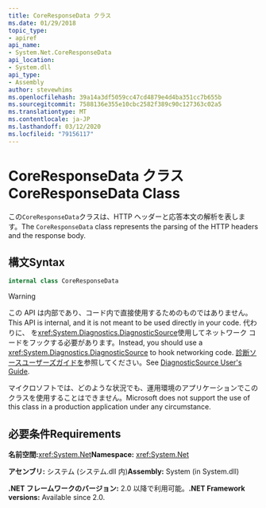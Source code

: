 ```yaml
---
title: CoreResponseData クラス
ms.date: 01/29/2018
topic_type:
- apiref
api_name:
- System.Net.CoreResponseData
api_location:
- System.dll
api_type:
- Assembly
author: stevewhims
ms.openlocfilehash: 39a14a3df5059cc47cd4879e4d4ba351cc7b655b
ms.sourcegitcommit: 7588136e355e10cbc2582f389c90c127363c02a5
ms.translationtype: MT
ms.contentlocale: ja-JP
ms.lasthandoff: 03/12/2020
ms.locfileid: "79156117"
---
```

# <a name="coreresponsedata-class"></a><span data-ttu-id="9d7a0-102">CoreResponseData クラス</span><span class="sxs-lookup"><span data-stu-id="9d7a0-102">CoreResponseData Class</span></span>

<span data-ttu-id="9d7a0-103">この`CoreResponseData`クラスは、HTTP ヘッダーと応答本文の解析を表します。</span><span class="sxs-lookup"><span data-stu-id="9d7a0-103">The `CoreResponseData` class represents the parsing of the HTTP headers and the response body.</span></span>

## <a name="syntax"></a><span data-ttu-id="9d7a0-104">構文</span><span class="sxs-lookup"><span data-stu-id="9d7a0-104">Syntax</span></span>
  
```csharp
internal class CoreResponseData
```

> [!WARNING]
> <span data-ttu-id="9d7a0-105">この API は内部であり、コード内で直接使用するためのものではありません。</span><span class="sxs-lookup"><span data-stu-id="9d7a0-105">This API is internal, and it is not meant to be used directly in your code.</span></span> <span data-ttu-id="9d7a0-106">代わりに、 を<xref:System.Diagnostics.DiagnosticSource>使用してネットワーク コードをフックする必要があります。</span><span class="sxs-lookup"><span data-stu-id="9d7a0-106">Instead, you should use a <xref:System.Diagnostics.DiagnosticSource> to hook networking code.</span></span> <span data-ttu-id="9d7a0-107">[診断ソースユーザーズガイドを](https://github.com/dotnet/runtime/blob/master/src/libraries/System.Diagnostics.DiagnosticSource/src/DiagnosticSourceUsersGuide.md)参照してください。</span><span class="sxs-lookup"><span data-stu-id="9d7a0-107">See [DiagnosticSource User's Guide](https://github.com/dotnet/runtime/blob/master/src/libraries/System.Diagnostics.DiagnosticSource/src/DiagnosticSourceUsersGuide.md).</span></span>
>
> <span data-ttu-id="9d7a0-108">マイクロソフトでは、どのような状況でも、運用環境のアプリケーションでこのクラスを使用することはできません。</span><span class="sxs-lookup"><span data-stu-id="9d7a0-108">Microsoft does not support the use of this class in a production application under any circumstance.</span></span>

## <a name="requirements"></a><span data-ttu-id="9d7a0-109">必要条件</span><span class="sxs-lookup"><span data-stu-id="9d7a0-109">Requirements</span></span>

<span data-ttu-id="9d7a0-110">**名前空間:**<xref:System.Net></span><span class="sxs-lookup"><span data-stu-id="9d7a0-110">**Namespace:** <xref:System.Net></span></span>

<span data-ttu-id="9d7a0-111">**アセンブリ:** システム (システム.dll 内)</span><span class="sxs-lookup"><span data-stu-id="9d7a0-111">**Assembly:** System (in System.dll)</span></span>

<span data-ttu-id="9d7a0-112">**.NET フレームワークのバージョン:** 2.0 以降で利用可能。</span><span class="sxs-lookup"><span data-stu-id="9d7a0-112">**.NET Framework versions:** Available since 2.0.</span></span>
